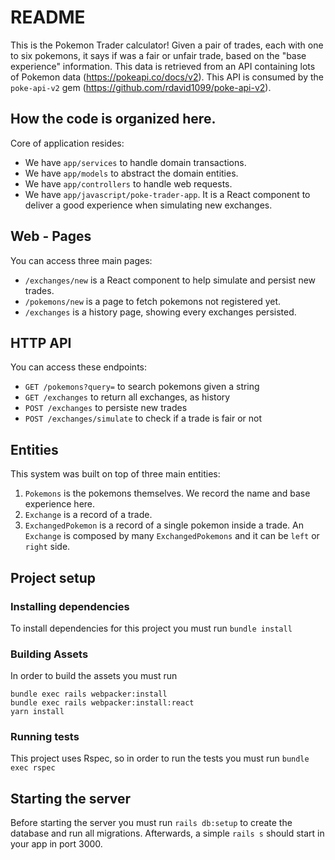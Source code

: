 # README

This is the Pokemon Trader calculator! Given a pair of trades, each with one to six
pokemons, it says if was a fair or unfair trade, based on the "base experience" information. This data is retrieved from an API containing lots of Pokemon data (https://pokeapi.co/docs/v2). This API is consumed by the `poke-api-v2` gem (https://github.com/rdavid1099/poke-api-v2). 

## How the code is organized here.

Core of application resides:

- We have `app/services` to handle domain transactions.
- We have `app/models` to abstract the domain entities.
- We have `app/controllers` to handle web requests.
- We have `app/javascript/poke-trader-app`. It is a React component to deliver a good experience when simulating
  new exchanges.

## Web - Pages

You can access three main pages:

- `/exchanges/new` is a React component to help simulate and persist new trades.
- `/pokemons/new` is a page to fetch pokemons not registered yet.
- `/exchanges` is a history page, showing every exchanges persisted.

## HTTP API

You can access these endpoints:

- `GET /pokemons?query=` to search pokemons given a string
- `GET /exchanges` to return all exchanges, as history
- `POST /exchanges` to persiste new trades
- `POST /exchanges/simulate` to check if a trade is fair or not

## Entities

This system was built on top of three main entities:

1. `Pokemons` is the pokemons themselves. We record the name and base experience here.
2. `Exchange` is a record of a trade.
3. `ExchangedPokemon` is a record of a single pokemon inside a trade. An `Exchange`
   is composed by many `ExchangedPokemons` and it can be `left` or `right` side.

## Project setup

### Installing dependencies
To install dependencies for this project you must run `bundle install`

### Building Assets
In order to build the assets you must run

```
bundle exec rails webpacker:install
bundle exec rails webpacker:install:react
yarn install
```

### Running tests
This project uses Rspec, so in order to run the tests you must run `bundle exec rspec` 

## Starting the server
Before starting the server you must run `rails db:setup` to create the database and run all migrations. Afterwards, a simple `rails s` should start in your app in port 3000.